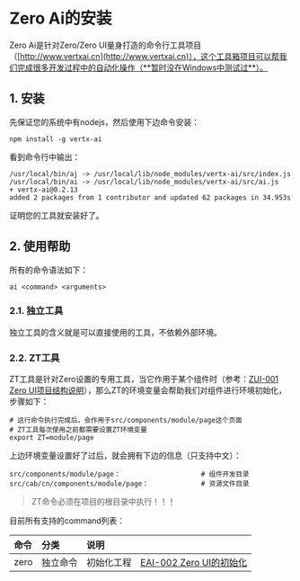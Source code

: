 # Zero Ai的安装

Zero Ai是针对Zero/Zero UI量身打造的命令行工具项目（[http://www.vertxai.cn](http://www.vertxai.cn)），这个工具箱项目可以帮我们完成很多开发过程中的自动化操作（**暂时没在Windows中测试过**）。

## 1. 安装

先保证您的系统中有nodejs，然后使用下边命令安装：

```shell
npm install -g vertx-ai
```

看到命令行中输出：

```
/usr/local/bin/aj -> /usr/local/lib/node_modules/vertx-ai/src/index.js
/usr/local/bin/ai -> /usr/local/lib/node_modules/vertx-ai/src/ai.js
+ vertx-ai@0.2.13
added 2 packages from 1 contributor and updated 62 packages in 34.953s
```

证明您的工具就安装好了。

## 2. 使用帮助

所有的命令语法如下：

```shell
ai <command> <arguments>
```

### 2.1. 独立工具

独立工具的含义就是可以直接使用的工具，不依赖外部环境。

### 2.2. ZT工具

ZT工具是针对Zero设置的专用工具，当它作用于某个组件时（参考：[ZUI-001 Zero UI项目结构说明](/zero-ui/1-zero-uiji-ben-jiao-cheng/zui-001-zero-uixiang-mu-jie-gou-shuo-ming.md)），那么ZT的环境变量会帮助我们对组件进行环境初始化，步骤如下：

```shell
# 这行命令执行完成后，会作用于src/components/module/page这个页面
# ZT工具每次使用之前都需要设置ZT环境变量
export ZT=module/page
```

上边环境变量设置好了过后，就会拥有下边的信息（只支持中文）：

```shell
src/components/module/page：                    # 组件开发目录
src/cab/cn/components/module/page：             # 资源文件目录
```

> ZT命令必须在项目的根目录中执行！！！

目前所有支持的command列表：

| 命令 | 分类 | 说明 |  |
| :--- | :--- | :--- | :--- |
| zero | 独立命令 | 初始化工程 | [EAI-002 Zero UI的初始化](/environment/eai-002-zero-uide-chu-shi-hua.md) |



